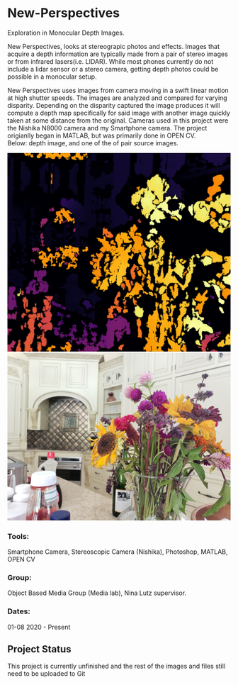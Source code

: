 # New-Perspectives
Exploration in Monocular Depth Images.

New Perspectives, looks at stereograpic photos and effects. Images that acquire a depth information are typically made from a pair of stereo images or from infrared lasers(i.e. LIDAR). While most phones currently do not include a lidar sensor or a stereo camera, getting depth photos could be possible in a monocular setup. 
	
New Perspectives uses images from camera moving in a swift linear motion at high shutter speeds. The images are analyzed and compared for varying disparity. Depending on the disparity captured the image produces it will compute a depth map specifically for said image with another image quickly taken at some distance from the original. Cameras used in this project were the Nishika N8000 camera and my Smartphone camera. The project origianlly began in MATLAB, but was primarily done in OPEN CV.  
Below: depth image, and one of the of pair source images. 
<div>
<img src="https://github.com/oeatekha/New-Perspectives/blob/main/Flowers.jpg" width="800"/>
<img src="https://github.com/oeatekha/New-Perspectives/blob/main/img2.jpg" width="800"/>
<div>


### Tools: 
Smartphone Camera, Stereoscopic Camera (Nishika), Photoshop, MATLAB, OPEN CV
### Group: 
Object Based Media Group (Media lab), Nina Lutz supervisor. 
### Dates: 
01-08 2020 - Present


## Project Status
This project is currently unfinished and the rest of the images and files still need to be uploaded to Git
